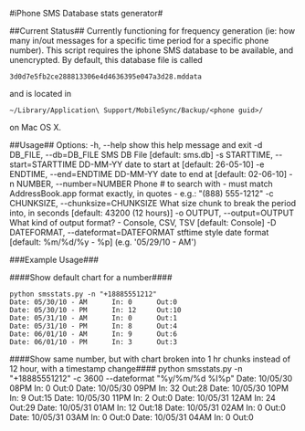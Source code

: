 #iPhone SMS Database stats generator#

##Current Status##
Currently functioning for frequency generation (ie: how many in/out messages for a specific time period for a specific phone number).
This script requires the iphone SMS database to be available, and unencrypted.  By default, this database file is called 

	3d0d7e5fb2ce288813306e4d4636395e047a3d28.mddata

and is located in

	~/Library/Application\ Support/MobileSync/Backup/<phone guid>/
	
on Mac OS X.  

##Usage##
Options:
	  -h, --help            show this help message and exit
	  -d DB_FILE, --db=DB_FILE
	                        SMS DB File [default: sms.db]
	  -s STARTTIME, --start=STARTTIME
	                        DD-MM-YY date to start at [default: 26-05-10]
	  -e ENDTIME, --end=ENDTIME
	                        DD-MM-YY date to end at [default: 02-06-10]
	  -n NUMBER, --number=NUMBER
	                        Phone # to search with - must match AddressBook.app
	                        format exactly, in quotes - e.g.: "(888) 555-1212"
	  -c CHUNKSIZE, --chunksize=CHUNKSIZE
	                        What size chunk to break the period into, in seconds
	                        [default: 43200 (12 hours)]
	  -o OUTPUT, --output=OUTPUT
	                        What kind of output format? - Console, CSV, TSV
	                        [default: Console]
	  -D DATEFORMAT, --dateformat=DATEFORMAT
	                        stftime style date format [default: %m/%d/%y - %p] (e.g.
	                        '05/29/10 - AM')

###Example Usage###

####Show default chart for a number####

	python smsstats.py -n "+18885551212"
	Date: 05/30/10 - AM		 In: 0		Out:0
	Date: 05/30/10 - PM		 In: 12		Out:10
	Date: 05/31/10 - AM		 In: 0		Out:1
	Date: 05/31/10 - PM		 In: 8		Out:4
	Date: 06/01/10 - AM		 In: 9		Out:6
	Date: 06/01/10 - PM		 In: 3		Out:3

####Show same number, but with chart broken into 1 hr chunks instead of 12 hour, with a timestamp change####
	python smsstats.py -n "+18885551212" -c 3600 --dateformat "%y/%m/%d %I%p"
	Date: 10/05/30 08PM		 In: 0		Out:0
	Date: 10/05/30 09PM		 In: 32		Out:28
	Date: 10/05/30 10PM		 In: 9		Out:15
	Date: 10/05/30 11PM		 In: 2		Out:0
	Date: 10/05/31 12AM		 In: 24		Out:29
	Date: 10/05/31 01AM		 In: 12		Out:18
	Date: 10/05/31 02AM		 In: 0		Out:0
	Date: 10/05/31 03AM		 In: 0		Out:0
	Date: 10/05/31 04AM		 In: 0		Out:0


